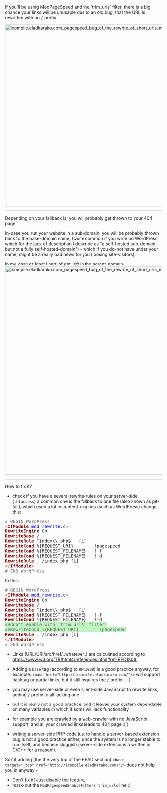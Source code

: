 If you'll be using ModPageSpeed and the 'trim_urls' filter,
there is a big chance your links will be unusable due to an old bug,
that the URL is rewritten with no <code>/</code> prefix.

<img src="https://icompile.eladkarako.com/_uploads/2016/07/icompile.eladkarako.com_pagespeed_bug_of_the_rewrite_of_short_urls_missing_slash_prefix_problem.png" alt="icompile.eladkarako.com_pagespeed_bug_of_the_rewrite_of_short_urls_missing_slash_prefix_problem" width="1018" height="585" />

<!--more-->
<hr/>
Depending on your fallback is, you will probably get thrown to your 404 page.

In-case you run your website in a sub-domain, you will be probably thrown back to the base-domain name,
(Quite common if you write on WordPress, which for the lack of description I describe as "a self-hosted sub-domain, but not a fully self-hosted-domain") - which if you do-not have under your name, might be a really bad news for you (loosing site-visitors).


In my-case at-least I sort-of got-left in the parent-domain..
<img src="https://icompile.eladkarako.com/_uploads/2016/07/icompile.eladkarako.com_pagespeed_bug_of_the_rewrite_of_short_urls_missing_slash_prefix_problem_404_thrown.jpg" alt="icompile.eladkarako.com_pagespeed_bug_of_the_rewrite_of_short_urls_missing_slash_prefix_problem_404_thrown" width="983" height="670" />

<hr/>

How to fix it?
- check if you have a several rewrite-rules on your server-side (<code>.htaccess</code>)
a common one is the fallback to one file (also known as pit-fall), which used a lot in content-engines (such as WordPress)
change this:
<pre><span style='color:#696969; '># BEGIN WordPress</span>
<span style='color:#a65700; '>&lt;</span><span style='color:#800000; font-weight:bold; '>IfModule</span> <span style='color:#0000e6; '>mod_rewrite.c</span><span style='color:#a65700; '>></span>
<span style='color:#800000; font-weight:bold; '>RewriteEngine</span> <span style='color:#074726; '>On</span>
<span style='color:#800000; font-weight:bold; '>RewriteBase</span> /
<span style='color:#800000; font-weight:bold; '>RewriteRule</span> ^index\\.php$ <span style='color:#808030; '>-</span> [L]
<span style='color:#800000; font-weight:bold; '>RewriteCond</span> %{REQUEST_URI}        !pagespeed
<span style='color:#800000; font-weight:bold; '>RewriteCond</span> %{REQUEST_FILENAME}   !<span style='color:#808030; '>-</span>f
<span style='color:#800000; font-weight:bold; '>RewriteCond</span> %{REQUEST_FILENAME}   !<span style='color:#808030; '>-</span>d
<span style='color:#800000; font-weight:bold; '>RewriteRule</span> . /index.php [L]
<span style='color:#a65700; '>&lt;/</span><span style='color:#800000; font-weight:bold; '>IfModule</span><span style='color:#a65700; '>></span>
<span style='color:#696969; '># END WordPress</span>
</pre>

to this:
<pre><span style="color:#696969; "># BEGIN WordPress</span>
<span style="color:#a65700; ">&lt;</span><span style="color:#800000; font-weight:bold; ">IfModule</span> <span style="color:#0000e6; ">mod_rewrite.c</span><span style="color:#a65700; ">&gt;</span>
<span style="color:#800000; font-weight:bold; ">RewriteEngine</span> <span style="color:#074726; ">On</span>
<span style="color:#800000; font-weight:bold; ">RewriteBase</span> /
<span style="color:#800000; font-weight:bold; ">RewriteRule</span> ^index\\.php$ <span style="color:#808030; ">-</span> [L]
<span style="color:#800000; font-weight:bold; ">RewriteCond</span> %{REQUEST_FILENAME}   !<span style="color:#808030; ">-</span>f
<span style="color:#800000; font-weight:bold; ">RewriteCond</span> %{REQUEST_FILENAME}   !<span style="color:#808030; ">-</span>d
<span style="background:none rgba(178,245,180,.8);color:#696969; ">##don't enable with 'trim_urls' filter!</span>
<span style="background:none rgba(178,245,180,.8);color:#696969; ">##RewriteCond %{REQUEST_URI}        !pagespeed</span>
<span style="color:#800000; font-weight:bold; ">RewriteRule</span> . /index.php [L]
<span style="color:#a65700; ">&lt;/</span><span style="color:#800000; font-weight:bold; ">IfModule</span><span style="color:#a65700; ">&gt;</span>
<span style="color:#696969; "># END WordPress</span>
</pre>

- Links (URL/URI/src/href/..whatever..) are calculated according to <a href="https://www.w3.org/TR/html4/references.html#ref-RFC1808" target="_blank">https://www.w3.org/TR/html4/references.html#ref-RFC1808</a>, 
- Adding a <code>base</code> tag (according to <code>RFC1808</code>) is a good practice anyway,
for example: <code>&#60;base href=&#34;http:&#47;&#47;icompile.eladkarako.com&#47;&#34;&#47;&#62;</code> will support hashtag or partial links, but it still requires the <code>/</code> prefix... :[

- you may use server-side or even client-side JavaScript to rewrite links, adding <code>/</code> prefix to all lacking one
- but it is really not a good practice, and it leaves your system dependable on many variables in which if some will lack functionality 
- for example you are crawled by a web-crawler with no JavaScript support, and all your crawled links leads to 404 page :[ )
- writing a server-side PHP code just to handle a server-based extension bug is not a good practice either, since the system is no longer stable to run itself, and became sluggish (server-side extensions a written in C/C++ for a reason!).


So?
if adding (the the very top of the HEAD section) <code>&#60;base target=&#34;_top&#34; href=&#34;http:&#47;&#47;icompile.eladkarako.com&#47;&#34;&#47;&#62;</code> does not help you in anyway - 
- Don't fix it! Just disable the feature,
- mark-out the <code>ModPagespeedEnableFilters trim_urls</code> line :(



